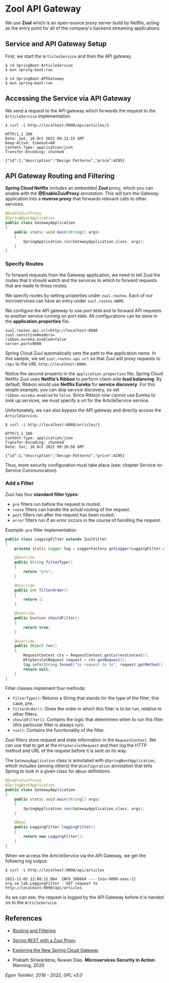 # Zool API Gateway

We use **Zuul** which is an open-source proxy server build by Netflix, acting as the entry point for
all of the company's backend streaming applications.

## Service and API Gateway Setup
First, we start the `ArticlesService` and then the API gateway.

```
$ cd SpringBoot-ArticleService
$ mvn spring-boot:run

$ cd SpringBoot-APIGateway
$ mvn spring-boot:run
```

## Accessing the Service via API Gateway

We send a request to the API gateway which forwards the request to the `ArticleService` implementation.

```
$ curl -i http://localhost:9090/api/articles/1

HTTP/1.1 200 
Date: Sat, 16 Oct 2021 09:12:15 GMT
Keep-Alive: timeout=60
Content-Type: application/json
Transfer-Encoding: chunked

{"id":1,"description":"Design Patterns","price":4295}
```

## API Gateway Routing and Filtering 

**Spring Cloud Netflix** includes an embedded **Zuul** proxy, which you can enable with the **@EnableZuulProxy** 
annotation. This will turn the Gateway application into a **reverse proxy** that forwards relevant calls to other 
services.

```Java
@EnableZuulProxy
@SpringBootApplication
public class GatewayApplication
{
    public static void main(String[] args)
    {
        SpringApplication.run(GatewayApplication.class, args);
    }
}
```

### Specify Routes

To forward requests from the Gateway application, we need to tell Zuul the routes that it should watch 
and the services to which to forward requests that are made to those routes. 

We specify routes by setting properties under `zuul.routes`. 
Each of our microservices can have an entry under `zuul.routes.NAME`.

We configure the API gateway to use port `9090` and to forward API requests to another service running on port `8080`.
All configurations can be done in the **application.properties** file.
```
zuul.routes.api.url=http://localhost:8080
zuul.sensitiveHeaders=
ribbon.eureka.enabled=false
server.port=9090
```

Spring Cloud Zuul automatically sets the path to the application name. 
In this sample, we set `zuul.routes.api.url` so that Zuul will proxy requests to `/api` to the 
URL `http://localhost:8080`.

Notice the second property in the `application.properties` file, Spring Cloud Netflix Zuul uses **Netflix’s Ribbon** 
to perform client-side **load balancing**. By default, Ribbon would use **Netflix Eureka** for **service discovery**. 
For this simple example, you can skip service discovery, so set `ribbon.eureka.enabled` to `false`. 
Since Ribbon now cannot use Eureka to look up services, we must specify a url for the ArticleService service.

Unfortunately, we can also bypass the API gateway and directly access the `ArticleService`.
```
$ curl -i http://localhost:8080/articles/1

HTTP/1.1 200 
Content-Type: application/json
Transfer-Encoding: chunked
Date: Sat, 16 Oct 2021 09:26:58 GMT

{"id":1,"description":"Design Patterns","price":4295}
```
Thus, more security configuration must take place (see: chapter Service-to-Service Communication).

### Add a Filter 

Zuul has four **standard filter types**:
* `pre` filters run before the request is routed.
* `route` filters can handle the actual routing of the request.
* `post` filters run after the request has been routed.
* `error` filters run if an error occurs in the course of handling the request.

_Example_: `pre` filter implementation
```Java
public class LoggingFilter extends ZuulFilter
{
    private static Logger log = LoggerFactory.getLogger(LoggingFilter.class);

    @Override
    public String filterType()
    {
        return "pre";
    }

    @Override
    public int filterOrder()
    {
        return 1;
    }

    @Override
    public boolean shouldFilter()
    {
        return true;
    }

    @Override
    public Object run()
    {
        RequestContext ctx = RequestContext.getCurrentContext();
        HttpServletRequest request = ctx.getRequest();
        log.info(String.format("%s request to %s", request.getMethod(), request.getRequestURL().toString()));
        return null;
    }
}
```

Filter classes implement four methods:
* `filterType()`: Returns a String that stands for the type of the filter, this case, pre. 
* `filterOrder()`: Gives the order in which this filter is to be run, relative to other filters.
* `shouldFilter()`: Contains the logic that determines when to run this filter (this particular filter is always run).
* `run()`: Contains the functionality of the filter.

Zuul filters store request and state information in the `RequestContext`. 
We can use that to get at the `HttpServletRequest` and then log the HTTP method and URL of the request 
before it is sent on its way.

The `GatewayApplication` class is annotated with `@SpringBootApplication`, which includes (among others) 
the `@Configuration` annotation that tells Spring to look in a given class for `@Bean` definitions.

```Java
@EnableZuulProxy
@SpringBootApplication
public class GatewayApplication
{
    public static void main(String[] args)
    {
        SpringApplication.run(GatewayApplication.class, args);
    }

    @Bean
    public LoggingFilter loggingFilter()
    {
        return new LoggingFilter();
    }
}
```

When we access the ArticleService via the API Gateway, we get the following log output:
```
$ curl -i http://localhost:9090/api/articles

2021-11-05 11:08:13.064  INFO 300664 --- [nio-9090-exec-2] org.se.lab.LoggingFilter : GET request to http://localhost:9090/api/articles
```

As we can see, the request is logged by the API Gateway before it is handed on to the `ArticleService`.

## References
* [Routing and Filtering](https://spring.io/guides/gs/routing-and-filtering/)

* [Spring REST with a Zuul Proxy](https://www.baeldung.com/spring-rest-with-zuul-proxy)
* [Exploring the New Spring Cloud Gateway](https://www.baeldung.com/spring-cloud-gateway)

* Prabath Siriwardena, Nuwan Dias. **Microservices Security in Action**. Manning, 2020

*Egon Teiniker, 2016 - 2022, GPL v3.0*